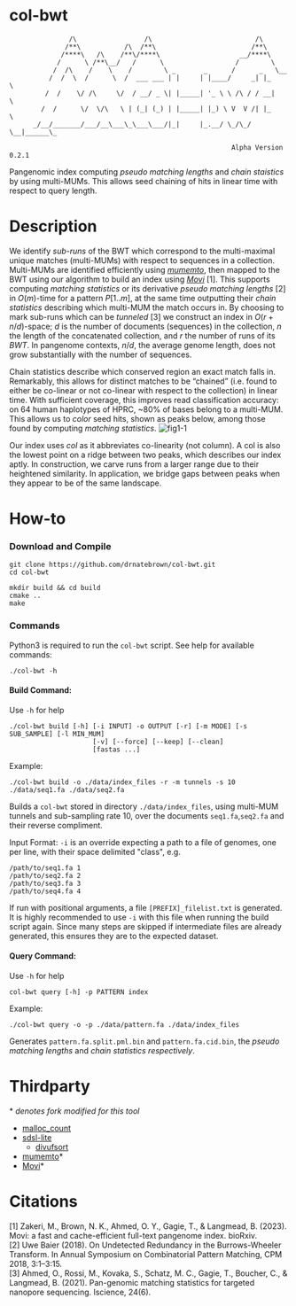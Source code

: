 # col-bwt
```console
               /\                 /\                          /\     
              /**\           /\  /**\                        /**\    
             /****\   /\    /**\/****\                    __/****\     
            /      \ /**\__/   /      \                  /        \ 
           /  /\    /    \    /        \ _       _      /      _   \__
          /  /  \  /      \  /  ___ ___ | |     | |____/     _| |_    \ 
         /  /    \/ /\     \/  / __/ _ \| |_____| '_ \ \ /\ / / __|    \ 
        /  /      \/  \/\   \ | (_| (_) | |_____| |_) \ V  V /| |_      \ 
      _/__/_______/___/__\___\_\___\___/|_|     |_.__/ \_/\_/  \__|______\_

                                                        Alpha Version 0.2.1
```

Pangenomic index computing *pseudo matching lengths* and *chain staistics* by using multi-MUMs. This allows seed chaining of hits in linear time with respect to query length.
# Description
We identify *sub-runs* of the BWT which correspond to the multi-maximal unique matches (multi-MUMs) with respect to sequences in a collection. Multi-MUMs are identified efficiently using [*mumemto*](https://github.com/vikshiv/mumemto), then mapped to the BWT using our algorithm to build an index using [*Movi*](https://github.com/mohsenzakeri/Movi) [1]. This supports computing *matching statistics* or its derivative *pseudo matching lengths* [2] in $O(m)$-time for a pattern $P[1..m]$, at the same time outputting their *chain statistics* describing which multi-MUM the match occurs in. By choosing to mark sub-runs which can be *tunneled* [3] we construct an index in $O(r+n/d)$-space; $d$ is the number of documents (sequences) in the collection, $n$ the length of the concatenated collection, and $r$ the number of runs of its $BWT$. In pangenome contexts, $n/d$, the average genome length, does not grow substantially with the number of sequences.

Chain statistics describe which conserved region an exact match falls in. Remarkably, this allows for distinct matches to be “chained” (i.e. found to either be co-linear or not co-linear with respect to the collection) in linear time. With sufficient coverage, this improves read classification accuracy: on 64 human haplotypes of HPRC, ~80% of bases belong to a multi-MUM. This allows us to *color* seed hits, shown as peaks below, among those found by computing *matching statistics*.
![fig1-1](https://github.com/user-attachments/assets/d8c7647f-13de-4e5d-83a1-26b88927e2f1)

Our index uses *col* as it abbreviates co-linearity (not column). A col is also the lowest point on a ridge between two peaks, which describes our index aptly. In construction, we carve runs from a larger range due to their heightened similarity. In application, we bridge gaps between peaks when they appear to be of the same landscape.

# How-to
### Download and Compile
```console
git clone https://github.com/drnatebrown/col-bwt.git
cd col-bwt

mkdir build && cd build
cmake ..
make
```

### Commands
Python3 is required to run the ``col-bwt`` script.
See help for available commands:
```console
./col-bwt -h
```
#### Build Command:
Use ``-h`` for help
```console
./col-bwt build [-h] [-i INPUT] -o OUTPUT [-r] [-m MODE] [-s SUB_SAMPLE] [-l MIN_MUM]
                     [-v] [--force] [--keep] [--clean]
                     [fastas ...]
```
Example:
```console
./col-bwt build -o ./data/index_files -r -m tunnels -s 10 ./data/seq1.fa ./data/seq2.fa
```
Builds a ``col-bwt`` stored in directory ``./data/index_files``, using multi-MUM tunnels and sub-sampling rate 10, over the documents ``seq1.fa``,``seq2.fa`` and their reverse compliment.

Input Format:
``-i`` is an override expecting a path to a file of genomes, one per line, with their space delimited "class", e.g.
```console
/path/to/seq1.fa 1
/path/to/seq2.fa 2
/path/to/seq3.fa 3
/path/to/seq4.fa 4
```
If run with positional arguments, a file ``[PREFIX]_filelist.txt`` is generated. It is highly recommended to use ``-i`` with this file when running the build script again. Since many steps are skipped if intermediate files are already generated, this ensures they are to the expected dataset.

#### Query Command:
Use ``-h`` for help
```console
col-bwt query [-h] -p PATTERN index
```
Example:
```console
./col-bwt query -o -p ./data/pattern.fa ./data/index_files
```
Generates ``pattern.fa.split.pml.bin`` and ``pattern.fa.cid.bin``, the *pseudo matching lengths* and *chain statistics respectively*.

# Thirdparty
\* *denotes fork modified for this tool*
* [malloc_count](https://github.com/bingmann/malloc_count)
* [sdsl-lite](https://github.com/simongog/sdsl-lite)
    * [divufsort](https://github.com/simongog/libdivsufsort)
* [mumemto](https://github.com/drnatebrown/mumemto.git)\*
* [Movi](https://github.com/drnatebrown/Movi.git)\*

# Citations
[1] Zakeri, M., Brown, N. K., Ahmed, O. Y., Gagie, T., & Langmead, B. (2023). Movi: a fast and cache-efficient full-text pangenome index. bioRxiv.  
[2] Uwe Baier (2018). On Undetected Redundancy in the Burrows-Wheeler Transform. In Annual Symposium on Combinatorial Pattern Matching, CPM 2018, 3:1–3:15.  
[3] Ahmed, O., Rossi, M., Kovaka, S., Schatz, M. C., Gagie, T., Boucher, C., & Langmead, B. (2021). Pan-genomic matching statistics for targeted nanopore sequencing. Iscience, 24(6).  
